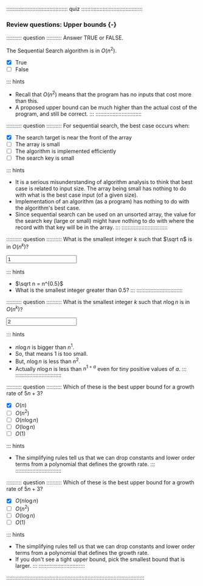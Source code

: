 
:::::::::::::::::::::::::::::::::::::::: quiz ::::::::::::::::::::::::::::::::::::::::
### Review questions: Upper bounds {-}

:::::::::: question ::::::::::
Answer TRUE or FALSE.

The Sequential Search algorithm is in $O(n^2)$.

- [x] True
- [ ] False

::: hints
- Recall that $O(n^2)$ means that the program has no inputs that cost more than this.
- A proposed upper bound can be much higher than the actual cost of the program, and still be correct.
:::
::::::::::::::::::::::::::::::



:::::::::: question ::::::::::
For sequential search, the best case occurs when:

- [x] The search target is near the front of the array
- [ ] The array is small
- [ ] The algorithm is implemented efficiently
- [ ] The search key is small

::: hints
- It is a serious misunderstanding of algorithm analysis to
think that best case is related to input size. The array
being small has nothing to do with what is the best case
input (of a given size).
- Implementation of an algorithm (as a program) has nothing
to do with the algorithm's best case.
- Since sequential search can be used on an unsorted array,
the value for the search key (large or small) might have
nothing to do with where the record with that key will be in
the array.
:::
::::::::::::::::::::::::::::::



:::::::::: question ::::::::::
What is the smallest integer $k$ such that $\sqrt n$ is in $O(n^k)$?

<input type="text" value="1"/>

::: hints
- $\sqrt n = n^{0.5}$
- What is the smallest integer greater than 0.5?
:::
::::::::::::::::::::::::::::::



:::::::::: question ::::::::::
What is the smallest integer $k$ such that $n \log n$ is in $O(n^k)$?

<input type="text" value="2"/>

::: hints
- $n \log n$ is bigger than $n^{1}$.
- So, that means 1 is too small.
- But, $n \log n$ is less than $n^2$.
- Actually $n \log n$ is less than $n^{1+a}$ even for tiny positive values of $a$.
:::
::::::::::::::::::::::::::::::



:::::::::: question ::::::::::
Which of these is the best upper bound for a growth rate of $5n + 3$?

- [x] $O(n)$
- [ ] $O(n^2)$
- [ ] $O(n \log n)$
- [ ] $O(\log n)$
- [ ] $O(1)$

::: hints
- The simplifying rules tell us that we can drop constants
and lower order terms from a polynomial that defines the growth rate.
:::
::::::::::::::::::::::::::::::



:::::::::: question ::::::::::
Which of these is the best upper bound for a growth rate of $5n + 3$?

- [x] $O(n \log n)$
- [ ] $O(n^2)$
- [ ] $O(\log n)$
- [ ] $O(1)$

::: hints
- The simplifying rules tell us that we can drop constants
and lower order terms from a polynomial that defines the growth rate.
- If you don't see a tight upper bound, pick the smallest
bound that is larger.
:::
::::::::::::::::::::::::::::::

::::::::::::::::::::::::::::::::::::::::::::::::::::::::::::::::::::::::::::::::::::::::::

